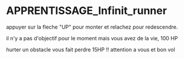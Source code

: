 # APPRENTISSAGE_Infinit_runner

appuyer sur la fleche "UP" pour monter et relachez pour redescendre.

il n'y a pas d'objectif pour le moment mais vous avez de la vie, 100 HP

hurter un obstacle vous fait perdre 15HP !! attention a vous et bon vol
